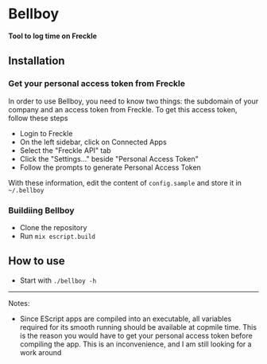 # Bellboy

**Tool to log time on Freckle**

## Installation

### Get your personal access token from Freckle

In order to use Bellboy, you need to know two things: the subdomain of your
company and an access token from Freckle. To get this access token, follow
these steps

- Login to Freckle
- On the left sidebar, click on Connected Apps
- Select the "Freckle API" tab
- Click the "Settings…" beside "Personal Access Token"
- Follow the prompts to generate Personal Access Token

With these information, edit the content of `config.sample` and store it in
`~/.bellboy`

### Buildiing Bellboy

- Clone the repository
- Run `mix escript.build`

## How to use

- Start with `./bellboy -h`

---

Notes:

- Since EScript apps are compiled into an executable, all variables required
  for its smooth running should be available at copmile time. This is the
reason you would have to get your personal access token before compiling the
app. This is an inconvenience, and I am still looking for a work around
